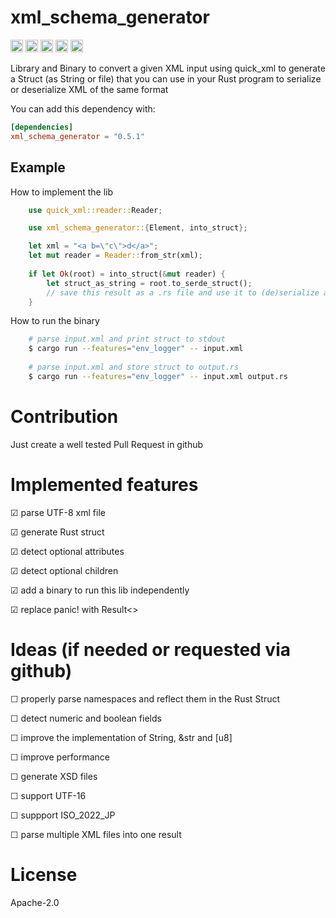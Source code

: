 # xml_schema_generator

[<img alt="github" src="https://img.shields.io/badge/github-thomblin/xml_schema_generator-8da0cb?style=for-the-badge&labelColor=555555&logo=github" height="20">](https://github.com/thomblin/xml_schema_generator)
[<img alt="crates.io" src="https://img.shields.io/crates/v/xml_schema_generator?style=for-the-badge&color=fc8d62&logo=rust" height="20">](https://crates.io/crates/xml_schema_generator)
[<img alt="docs.rs" src="https://img.shields.io/docsrs/xml_schema_generator?logo=docs.rs&labelColor=555555" height="20">](https://docs.rs/xml_schema_generator)
[<img alt="build status" src="https://img.shields.io/github/actions/workflow/status/Thomblin/xml_schema_generator/general.yml?branch=main&style=for-the-badge" height="20">](https://github.com/thomblin/xml_schema_generator/actions?query=branch%3Amain)
[<img alt="audit status" src="https://img.shields.io/github/actions/workflow/status/Thomblin/xml_schema_generator/audit.yml?branch=main&style=for-the-badge&label=audit" height="20">](https://github.com/thomblin/xml_schema_generator/actions?query=branch%3Amain)


Library and Binary to convert a given XML input using quick_xml to generate a Struct (as String or file) that you can use in your Rust program to serialize or deserialize XML of the same format

You can add this dependency with:

```toml
[dependencies]
xml_schema_generator = "0.5.1"
```

## Example

How to implement the lib
```rust
    use quick_xml::reader::Reader;

    use xml_schema_generator::{Element, into_struct};

    let xml = "<a b=\"c\">d</a>";
    let mut reader = Reader::from_str(xml);
    
    if let Ok(root) = into_struct(&mut reader) {
        let struct_as_string = root.to_serde_struct();
        // save this result as a .rs file and use it to (de)serialize an XML document with serde
    }
```

How to run the binary
```bash
    # parse input.xml and print struct to stdout
    $ cargo run --features="env_logger" -- input.xml
    
    # parse input.xml and store struct to output.rs
    $ cargo run --features="env_logger" -- input.xml output.rs
```

# Contribution

Just create a well tested Pull Request in github

# Implemented features
 
☑ parse UTF-8 xml file
 
☑ generate Rust struct
 
☑ detect optional attributes
 
☑ detect optional children

☑ add a binary to run this lib independently

☑ replace panic! with Result<>
 
# Ideas (if needed or requested via github)
 
☐ properly parse namespaces and reflect them in the Rust Struct

☐ detect numeric and boolean fields
 
☐ improve the implementation of String, &str and \[u8\]
 
☐ improve performance
  
☐ generate XSD files
 
☐ support UTF-16
 
☐ suppport ISO_2022_JP

☐ parse multiple XML files into one result

# License
Apache-2.0